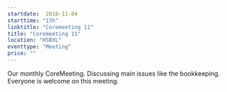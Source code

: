 ```yaml
---
startdate:  2018-11-04
starttime: "13h"
linktitle: "Coremeeting 11"
title: "Coremeeting 11"
location: "HSBXL"
eventtype: "Meeting"
price: ""
---
```


Our monthly CoreMeeting. Discussing main issues like the bookkeeping.
Everyone is welcome on this meeting.
